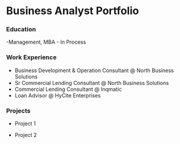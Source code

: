 # Business Analyst Portfolio

### Education
-Management, MBA - In Process

### Work Experience
- Business Development & Operation Consultant @ North Business Solutions
- Sr Commercial Lending Consultant @ North Business Solutions
- Commercial Lending Consultant @ Inqmatic
- Loan Advisor @ HyCite Enterprises

### Projects
- Project 1


- Project 2
